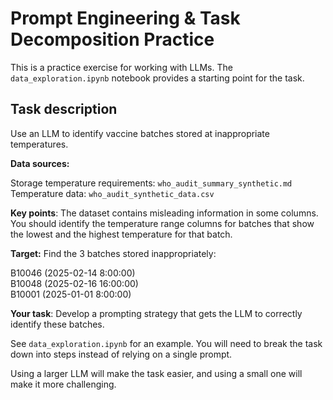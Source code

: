 # Prompt Engineering & Task Decomposition Practice
This is a practice exercise for working with LLMs. The `data_exploration.ipynb` notebook provides a starting point for the task.

## Task description

Use an LLM to identify vaccine batches stored at inappropriate temperatures.

**Data sources:**

Storage temperature requirements: `who_audit_summary_synthetic.md`
Temperature data: `who_audit_synthetic_data.csv`

**Key points**: The dataset contains misleading information in some columns. You should identify the temperature range columns for batches that show the lowest and the highest temperature for that batch.

**Target:** Find the 3 batches stored inappropriately:

B10046 (2025-02-14 8:00:00)  
B10048 (2025-02-16 16:00:00)  
B10001 (2025-01-01 8:00:00)  

**Your task**: Develop a prompting strategy that gets the LLM to correctly identify these batches. 

See `data_exploration.ipynb` for an example. You will need to break the task down into steps instead of relying on a single prompt. 

Using a larger LLM will make the task easier, and using a small one will make it more challenging.
